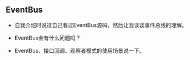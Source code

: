 ## EventBus

- 自我介绍时说过自己看过EventBus源码，然后让我谈谈事件总线的理解。

- EventBus会有什么问题吗？
- EventBus、接口回调、观察者模式的使用场景说一下。